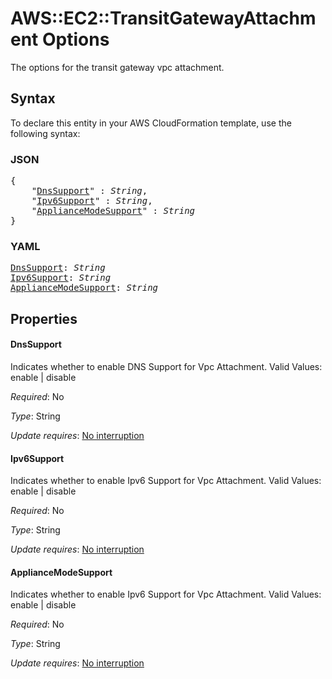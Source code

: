 # AWS::EC2::TransitGatewayAttachment Options

The options for the transit gateway vpc attachment.

## Syntax

To declare this entity in your AWS CloudFormation template, use the following syntax:

### JSON

<pre>
{
    "<a href="#dnssupport" title="DnsSupport">DnsSupport</a>" : <i>String</i>,
    "<a href="#ipv6support" title="Ipv6Support">Ipv6Support</a>" : <i>String</i>,
    "<a href="#appliancemodesupport" title="ApplianceModeSupport">ApplianceModeSupport</a>" : <i>String</i>
}
</pre>

### YAML

<pre>
<a href="#dnssupport" title="DnsSupport">DnsSupport</a>: <i>String</i>
<a href="#ipv6support" title="Ipv6Support">Ipv6Support</a>: <i>String</i>
<a href="#appliancemodesupport" title="ApplianceModeSupport">ApplianceModeSupport</a>: <i>String</i>
</pre>

## Properties

#### DnsSupport

Indicates whether to enable DNS Support for Vpc Attachment. Valid Values: enable | disable

_Required_: No

_Type_: String

_Update requires_: [No interruption](https://docs.aws.amazon.com/AWSCloudFormation/latest/UserGuide/using-cfn-updating-stacks-update-behaviors.html#update-no-interrupt)

#### Ipv6Support

Indicates whether to enable Ipv6 Support for Vpc Attachment. Valid Values: enable | disable

_Required_: No

_Type_: String

_Update requires_: [No interruption](https://docs.aws.amazon.com/AWSCloudFormation/latest/UserGuide/using-cfn-updating-stacks-update-behaviors.html#update-no-interrupt)

#### ApplianceModeSupport

Indicates whether to enable Ipv6 Support for Vpc Attachment. Valid Values: enable | disable

_Required_: No

_Type_: String

_Update requires_: [No interruption](https://docs.aws.amazon.com/AWSCloudFormation/latest/UserGuide/using-cfn-updating-stacks-update-behaviors.html#update-no-interrupt)
